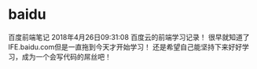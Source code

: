 # baidu
百度前端笔记
2018年4月26日09:31:08
百度云的前端学习记录！
很早就知道了IFE.baidu.com但是一直拖到今天才开始学习！
还是希望自己能坚持下来好好学习，成为一个会写代码的屌丝吧！
